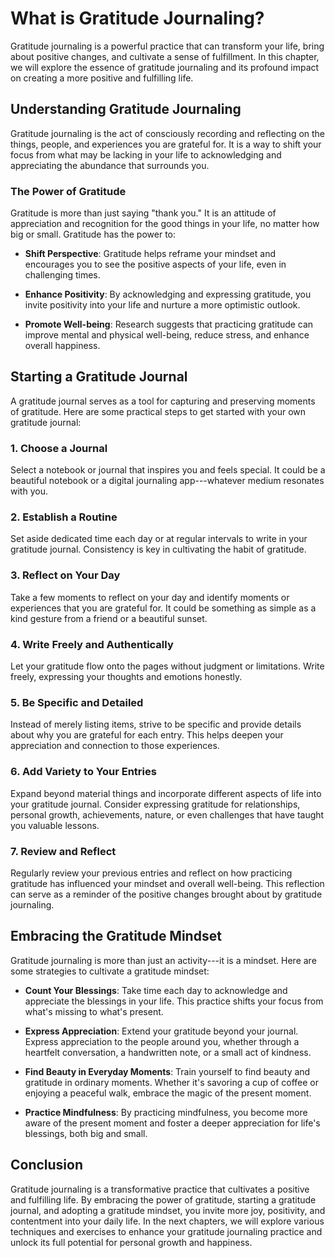 What is Gratitude Journaling?
========================================

Gratitude journaling is a powerful practice that can transform your life, bring about positive changes, and cultivate a sense of fulfillment. In this chapter, we will explore the essence of gratitude journaling and its profound impact on creating a more positive and fulfilling life.

Understanding Gratitude Journaling
----------------------------------

Gratitude journaling is the act of consciously recording and reflecting on the things, people, and experiences you are grateful for. It is a way to shift your focus from what may be lacking in your life to acknowledging and appreciating the abundance that surrounds you.

### The Power of Gratitude

Gratitude is more than just saying "thank you." It is an attitude of appreciation and recognition for the good things in your life, no matter how big or small. Gratitude has the power to:

* **Shift Perspective**: Gratitude helps reframe your mindset and encourages you to see the positive aspects of your life, even in challenging times.

* **Enhance Positivity**: By acknowledging and expressing gratitude, you invite positivity into your life and nurture a more optimistic outlook.

* **Promote Well-being**: Research suggests that practicing gratitude can improve mental and physical well-being, reduce stress, and enhance overall happiness.

Starting a Gratitude Journal
----------------------------

A gratitude journal serves as a tool for capturing and preserving moments of gratitude. Here are some practical steps to get started with your own gratitude journal:

### 1. **Choose a Journal**

Select a notebook or journal that inspires you and feels special. It could be a beautiful notebook or a digital journaling app---whatever medium resonates with you.

### 2. **Establish a Routine**

Set aside dedicated time each day or at regular intervals to write in your gratitude journal. Consistency is key in cultivating the habit of gratitude.

### 3. **Reflect on Your Day**

Take a few moments to reflect on your day and identify moments or experiences that you are grateful for. It could be something as simple as a kind gesture from a friend or a beautiful sunset.

### 4. **Write Freely and Authentically**

Let your gratitude flow onto the pages without judgment or limitations. Write freely, expressing your thoughts and emotions honestly.

### 5. **Be Specific and Detailed**

Instead of merely listing items, strive to be specific and provide details about why you are grateful for each entry. This helps deepen your appreciation and connection to those experiences.

### 6. **Add Variety to Your Entries**

Expand beyond material things and incorporate different aspects of life into your gratitude journal. Consider expressing gratitude for relationships, personal growth, achievements, nature, or even challenges that have taught you valuable lessons.

### 7. **Review and Reflect**

Regularly review your previous entries and reflect on how practicing gratitude has influenced your mindset and overall well-being. This reflection can serve as a reminder of the positive changes brought about by gratitude journaling.

Embracing the Gratitude Mindset
-------------------------------

Gratitude journaling is more than just an activity---it is a mindset. Here are some strategies to cultivate a gratitude mindset:

* **Count Your Blessings**: Take time each day to acknowledge and appreciate the blessings in your life. This practice shifts your focus from what's missing to what's present.

* **Express Appreciation**: Extend your gratitude beyond your journal. Express appreciation to the people around you, whether through a heartfelt conversation, a handwritten note, or a small act of kindness.

* **Find Beauty in Everyday Moments**: Train yourself to find beauty and gratitude in ordinary moments. Whether it's savoring a cup of coffee or enjoying a peaceful walk, embrace the magic of the present moment.

* **Practice Mindfulness**: By practicing mindfulness, you become more aware of the present moment and foster a deeper appreciation for life's blessings, both big and small.

Conclusion
----------

Gratitude journaling is a transformative practice that cultivates a positive and fulfilling life. By embracing the power of gratitude, starting a gratitude journal, and adopting a gratitude mindset, you invite more joy, positivity, and contentment into your daily life. In the next chapters, we will explore various techniques and exercises to enhance your gratitude journaling practice and unlock its full potential for personal growth and happiness.
